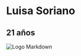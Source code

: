 # Luisa Soriano

## 21 años

![Logo Markdown](https://cdn.discordapp.com/attachments/1011284720350412802/1011658260312498256/IMG_20220816_144813_528.webp)
